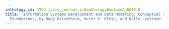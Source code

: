 ```yaml
---
anthology_id: 1997.jasis_journal-ir0anthology0volumeA48A10.9
title: 'Information Systems Development and Data Modeling: Conceptual and Philosophical
  Foundations, by Rudy Hirschheim, Heinz K. Klein, and Kalle Lyytinen'
---
```

